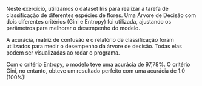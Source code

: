 Neste exercício, utilizamos o dataset Iris para realizar a tarefa de classificação de diferentes espécies de flores.
Uma Árvore de Decisão com dois diferentes critérios (Gini e Entropy) foi utilizada, ajustando os parâmetros para melhorar o desempenho do modelo.

A acurácia, matriz de confusão e o relatório de classificação foram utilizados para medir o desempenho da árvore de decisão. Todas elas podem ser visualizadas ao rodar o programa.

Com o critério Entropy, o modelo teve uma acurácia de 97,78%.
O critério Gini, no entanto, obteve um resultado perfeito com uma acurácia de 1.0 (100%)!
